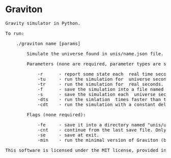 Graviton
========

<pre>
Gravity simulator in Python.

To run:

    ./graviton name [params]

        Simulate the universe found in unis/name.json file.

        Parameters (none are required, parameter types are specified in angle brackets, all of these override settings.ini):

            -r      - report some state each <float> real time seconds seconds.
            -tu     - run the simulation for <float> universe seconds.
            -tr     - run the simulation for <float> real seconds.
            -f      - save the simulation into a file named "unis/<string>.json" - recommended so the original doesn't get overwritten'!
            -s      - save the simulation each <float> universe seconds (best used with "-f alternative_name").
            -dts    - run the simlation <float> times faster than the real universe (-dts 2 makes the planets travel two times faster, for example).
            -cdt    - run the simulation with a constant delta-time of <float> (in seconds, overrides -dts).

        Flags (none required):

            -fe     - save it into a directory named "unis/uni_name/[at date].json" - recommended, overwrites -f.
            -cnt    - continue from the last save file. Only use if -fe has been used previously with the uni, otherwise just load the uni again from the original file and it will continue.
            -se     - save at exit.
            -min    - run the minimal version of Graviton (best used in conjunction with -cdt <float> for accurate measurements).

This software is licensed under the MIT license, provided in the doc/LICENSE.txt file.
</pre>
